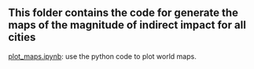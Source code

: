 ## This folder contains the code for generate the maps of the magnitude of indirect impact for all cities

[plot_maps.ipynb](link): use the python code to plot world maps.
